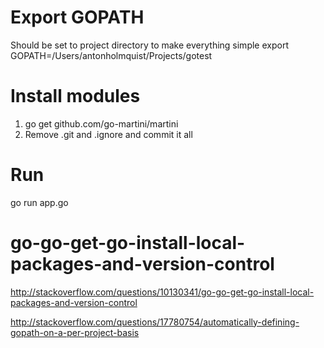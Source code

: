 
# Export GOPATH
Should be set to project directory to make everything simple
export GOPATH=/Users/antonholmquist/Projects/gotest

# Install modules
1. go get github.com/go-martini/martini
2. Remove .git and .ignore and commit it all


# Run

 go run app.go 

# go-go-get-go-install-local-packages-and-version-control
http://stackoverflow.com/questions/10130341/go-go-get-go-install-local-packages-and-version-control

http://stackoverflow.com/questions/17780754/automatically-defining-gopath-on-a-per-project-basis
